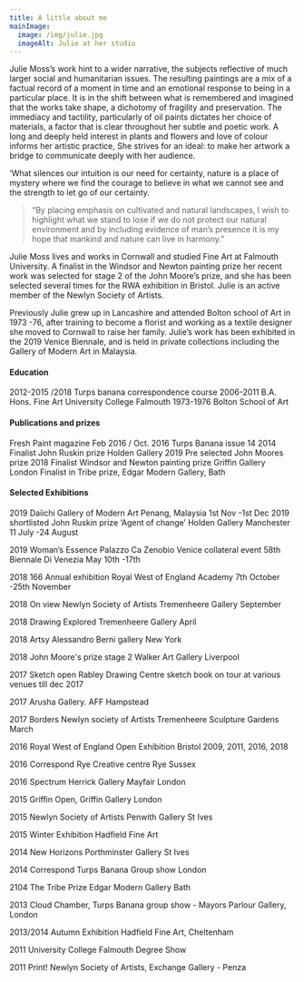 ```yaml
---
title: A little about me
mainImage:
  image: /img/julie.jpg
  imageAlt: Julie at her studio
---
```

Julie Moss’s work hint to a wider narrative, the subjects reflective of much larger social and humanitarian issues. The resulting paintings are a mix of a factual record of a moment in time and an emotional response to being in a particular place. It is in the shift between what is remembered and imagined that the works take shape, a dichotomy of fragility and preservation. 
The immediacy and tactility, particularly of oil paints dictates her choice of materials, a factor that is clear throughout her subtle and poetic work. A long and deeply held interest in plants and flowers and love of colour informs her artistic practice, She strives for an ideal: to make her artwork a bridge to communicate deeply with her audience. 

‘What silences our intuition is our need for certainty, nature is a place of mystery where we find the courage to believe in what we cannot see and the strength to let go of our certainty.

> “By placing emphasis on cultivated and natural landscapes, I wish to highlight what we stand to lose if we do not protect our natural environment and by including evidence of man’s presence it is my hope that mankind and nature can live in harmony.” 

Julie Moss lives and works in Cornwall and studied Fine Art at Falmouth University. A finalist in the Windsor and Newton painting prize her recent work was selected for stage 2 of the John Moore’s prize, and she has been selected several times for the RWA exhibition in Bristol. Julie is an active member of the Newlyn Society of Artists. 

Previously Julie grew up in Lancashire and attended Bolton school of Art in 1973 -76, after training to become a florist and working as a textile designer she moved to Cornwall to raise her family.
Julie’s work has been exhibited in the 2019 Venice Biennale, and is held in private collections including the Gallery of Modern Art in Malaysia.



#### Education

2012-2015 /2018  Turps banana correspondence course 
2006-2011  B.A.   Hons. Fine Art University College Falmouth
1973-1976 Bolton School of Art

#### Publications and prizes

Fresh Paint magazine Feb 2016 / Oct. 2016
Turps Banana issue 14 2014
Finalist John Ruskin prize Holden Gallery 2019
Pre selected John Moores prize 2018
Finalist Windsor and Newton painting prize Griffin Gallery London 
Finalist in Tribe prize, Edgar Modern Gallery, Bath

#### Selected Exhibitions 
2019  Daiichi Gallery of Modern Art Penang, Malaysia 1st Nov -1st Dec 
2019 shortlisted John Ruskin prize ‘Agent of change’ Holden Gallery Manchester 11 July -24 August

2019 Woman’s  Essence  Palazzo Ca Zenobio Venice collateral event 58th Biennale Di Venezia May 10th -17th 

2018 166 Annual exhibition Royal West of England Academy 7th October -25th November

2018 On view Newlyn Society of Artists  Tremenheere Gallery September 

2018 Drawing Explored  Tremenheere Gallery  April

2018 Artsy Alessandro Berni gallery New York

2018 John Moore's prize stage 2 Walker Art Gallery Liverpool

2017  Sketch open Rabley Drawing Centre  sketch book on tour at various venues till dec 2017

2017 Arusha Gallery. AFF Hampstead 

2017 Borders Newlyn society of Artists Tremenheere Sculpture Gardens March

2016 Royal West of England Open Exhibition Bristol 2009, 2011, 2016, 2018 

2016 Correspond Rye Creative centre Rye Sussex 

2016 Spectrum   Herrick Gallery Mayfair London 

2015  Griffin Open, Griffin Gallery  London 

2015 Newlyn Society of Artists Penwith Gallery St Ives

2015 Winter Exhibition Hadfield Fine Art 

2014 New Horizons  Porthminster Gallery St Ives

2014 Correspond   Turps Banana Group show  London 

2104  The Tribe Prize    Edgar Modern Gallery   Bath 

2013 Cloud Chamber, Turps Banana group show - Mayors Parlour Gallery, London 

2013/2014 Autumn Exhibition Hadfield Fine Art, Cheltenham

2011 University College Falmouth Degree Show

2011 Print! Newlyn Society of Artists, Exchange Gallery - Penza